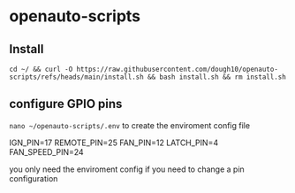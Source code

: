 # openauto-scripts

## Install

`cd ~/ && curl -O https://raw.githubusercontent.com/dough10/openauto-scripts/refs/heads/main/install.sh && bash install.sh && rm install.sh`

## configure GPIO pins

`nano ~/openauto-scripts/.env` to create the enviroment config file

IGN_PIN=17
REMOTE_PIN=25
FAN_PIN=12
LATCH_PIN=4
FAN_SPEED_PIN=24

you only need the enviroment config if you need to change a pin configuration
